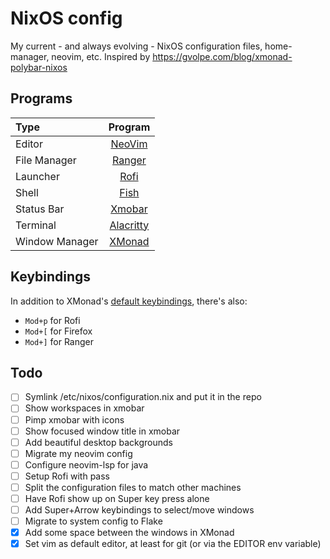 # NixOS config

My current - and always evolving - NixOS configuration files, home-manager, neovim, etc.
Inspired by https://gvolpe.com/blog/xmonad-polybar-nixos

## Programs

| Type           | Program      |
| :------------- | :----------: |
| Editor         | [NeoVim](https://neovim.io/) |
| File Manager   | [Ranger](https://ranger.github.io/) |
| Launcher       | [Rofi](https://github.com/davatorium/rofi) |
| Shell          | [Fish](https://fishshell.com/) |
| Status Bar     | [Xmobar](https://github.com/jaor/xmobar) |
| Terminal       | [Alacritty](https://github.com/alacritty/alacritty) |
| Window Manager | [XMonad](https://xmonad.org/) |

## Keybindings

In addition to XMonad's [default keybindings](https://xmonad.org/images/cheat/xmbindings.png),
there's also:

* `Mod+p` for Rofi
* `Mod+[` for Firefox
* `Mod+]` for Ranger

## Todo

- [ ] Symlink /etc/nixos/configuration.nix and put it in the repo
- [ ] Show workspaces in xmobar
- [ ] Pimp xmobar with icons
- [ ] Show focused window title in xmobar
- [ ] Add beautiful desktop backgrounds
- [ ] Migrate my neovim config
- [ ] Configure neovim-lsp for java
- [ ] Setup Rofi with pass
- [ ] Split the configuration files to match other machines
- [ ] Have Rofi show up on Super key press alone
- [ ] Add Super+Arrow keybindings to select/move windows
- [ ] Migrate to system config to Flake
- [x] Add some space between the windows in XMonad
- [x] Set vim as default editor, at least for git (or via the EDITOR env variable)
